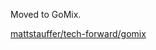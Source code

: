 Moved to GoMix.

[mattstauffer/tech-forward/gomix](https://github.com/mattstauffer/tech-forward/gomix)
